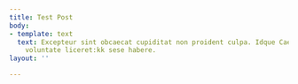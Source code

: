 ```yaml
---
title: Test Post
body:
- template: text
  text: Excepteur sint obcaecat cupiditat non proident culpa. Idque Caesaris facere
    voluntate liceret:kk sese habere.
layout: ''

---
```

